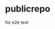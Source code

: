 # publicrepo
for e2e test




























































































































































































































































































































































